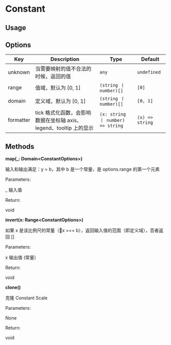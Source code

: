 # Constant


## Usage


## Options

| Key | Description | Type | Default|
| ----| ----------- | -----| -------|
| unknown | 当需要映射的值不合法的时候，返回的值 | <code>any</code> | `undefined` |
| range | 值域，默认为 [0, 1] | <code>(string 丨 number)[]</code> | `[0]` |
| domain | 定义域，默认为 [0, 1] | <code>(string 丨 number)[]</code> | `[0, 1]` |
| formatter | tick 格式化函数，会影响数据在坐标轴 axis、legend、tooltip 上的显示 | <code>(x: string 丨 number) => string</code> | `(x) => string` |

## Methods

**map(_: Domain&lt;ConstantOptions&gt;)**

输入和输出满足：y = b，其中 b 是一个常量，是 options.range 的第一个元素

Parameters:

_  输入值

Return:

void 

**invert(x: Range&lt;ConstantOptions&gt;)**

如果 x 是该比例尺的常量（x === b），返回输入值的范围（即定义域），否者返回 []

Parameters:

x  输出值 (常量）

Return:

void 

**clone()**

克隆 Constant Scale

Parameters:

None

Return:

void 

